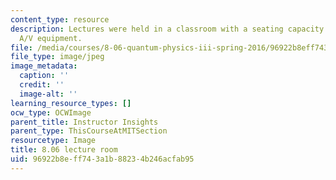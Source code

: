 ```yaml
---
content_type: resource
description: Lectures were held in a classroom with a seating capacity of 150 and
  A/V equipment.
file: /media/courses/8-06-quantum-physics-iii-spring-2016/96922b8eff743a1b88234b246acfab95_8.06_1.jpg
file_type: image/jpeg
image_metadata:
  caption: ''
  credit: ''
  image-alt: ''
learning_resource_types: []
ocw_type: OCWImage
parent_title: Instructor Insights
parent_type: ThisCourseAtMITSection
resourcetype: Image
title: 8.06 lecture room
uid: 96922b8e-ff74-3a1b-8823-4b246acfab95
---
```


